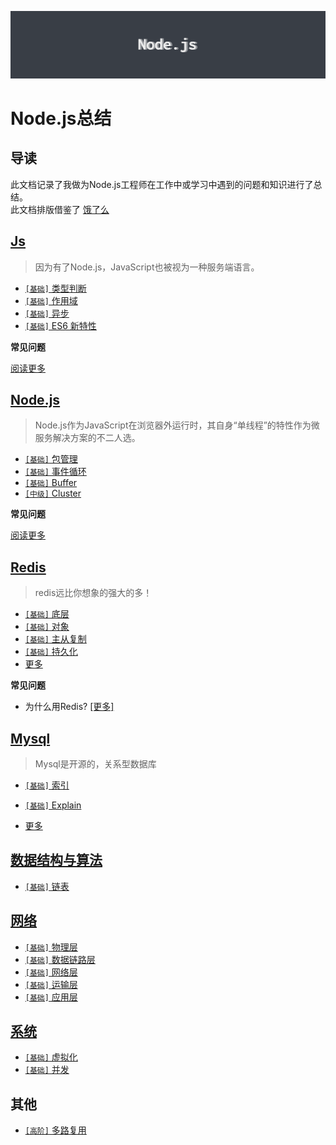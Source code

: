 ![background](./docs//assets/bg.png)

# Node.js总结

## 导读

此文档记录了我做为Node.js工程师在工作中或学习中遇到的问题和知识进行了总结。    
此文档排版借鉴了 [饿了么](https://github.com/ElemeFE/node-interview/tree/master/sections/zh-cn)

## [Js](../../master/docs/sections/js/Js.md)

> 因为有了Node.js，JavaScript也被视为一种服务端语言。

* [`[基础]` 类型判断](../../master/docs/sections/js/Js.md#类型判断)
* [`[基础]` 作用域](../../master/docs/sections/js/Js.md#作用域)
* [`[基础]` 异步](../../master/docs/sections/js/Js.md#异步)
* [`[基础]` ES6 新特性](../../master/docs/sections/js/Js.md#ES6新特性)

**常见问题**


[阅读更多](../../master/docs/sections/js/Js.md)


## [Node.js](../../master/docs/sections/nodejs/Nodejs.md)

> Node.js作为JavaScript在浏览器外运行时，其自身“单线程”的特性作为微服务解决方案的不二人选。

* [`[基础]` 包管理](../../master/docs/sections/nodejs/Nodejs.md#包管理)
* [`[基础]` 事件循环](../../master/docs/sections/nodejs/Nodejs.md#事件循环)
* [`[基础]` Buffer](../../master/docs/sections/nodejs/Nodejs.md#Buffer)
* [`[中级]` Cluster](../../master/docs/sections/nodejs/Nodejs.md#Cluster)

**常见问题**


[阅读更多](../../master/docs/sections/nodejs/Nodejs.md)


## [Redis](../../master/docs/sections/redis/Redis.md)

> redis远比你想象的强大的多！

* [`[基础]` 底层](../../master/docs/sections/redis/Redis.md#底层)
* [`[基础]` 对象](../../master/docs/sections/redis/Redis.md#对象)
* [`[基础]` 主从复制](../../master/docs/sections/redis/Redis.md#复制)
* [`[基础]` 持久化](../../master/docs/sections/redis/Redis.md#持久化)
* [更多](../../master/docs/sections/redis/Redis.md)

**常见问题**

* 为什么用Redis? [[更多]](../../master/docs/sections/redis/Redis.md#Redis特性)


## [Mysql](../../master/docs/sections/mysql/Mysql.md)

> Mysql是开源的，关系型数据库

* [`[基础]` 索引](../../master/docs/sections/mysql/Mysql.md#索引)
* [`[基础]` Explain](../../master/docs/sections/mysql/Mysql.md#Explain)



* [更多](../../master/docs/sections/mysql/Mysql.md)



## [数据结构与算法](../../master/docs/sections/dataStructure&algorithm/D&A.md)

* [`[基础]` 链表](../../master/docs/sections/dataStructure&algorithm/d&a-list.md#链表)

## [网络](../../master/docs/sections/net/Net.md)

* [`[基础]` 物理层](../../master/docs/sections/net/net-物理层.md)
* [`[基础]` 数据链路层](../../master/docs/sections/net/net-数据链路层.md)
* [`[基础]` 网络层](../../master/docs/sections/net/net-网络层.md)
* [`[基础]` 运输层](../../master/docs/sections/net/net-运输层.md)
* [`[基础]` 应用层](../../master/docs/sections/net/net-应用层.md)

## [系统](../../master/docs/sections/net/Net.md)

* [`[基础]` 虚拟化](../../master/docs/sections/system/System.md)
* [`[基础]` 并发](../../master/docs/sections/system/System.md)


## 其他

* [`[高阶]` 多路复用](../../master/docs/sections/other/多路复用.md)
